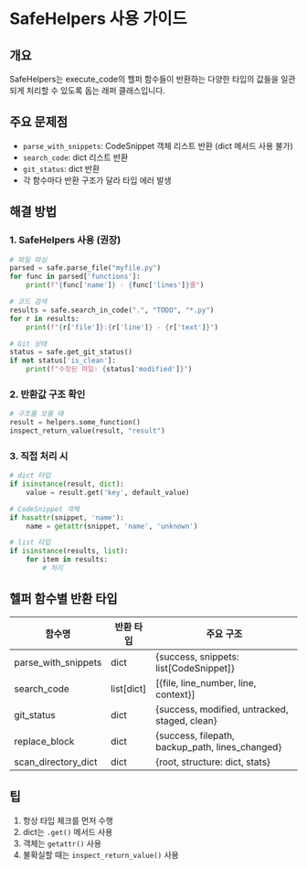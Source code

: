 # SafeHelpers 사용 가이드

## 개요
SafeHelpers는 execute_code의 헬퍼 함수들이 반환하는 다양한 타입의 값들을 일관되게 처리할 수 있도록 돕는 래퍼 클래스입니다.

## 주요 문제점
- `parse_with_snippets`: CodeSnippet 객체 리스트 반환 (dict 메서드 사용 불가)
- `search_code`: dict 리스트 반환
- `git_status`: dict 반환
- 각 함수마다 반환 구조가 달라 타입 에러 발생

## 해결 방법

### 1. SafeHelpers 사용 (권장)
```python
# 파일 파싱
parsed = safe.parse_file("myfile.py")
for func in parsed['functions']:
    print(f"{func['name']} - {func['lines']}줄")

# 코드 검색
results = safe.search_in_code(".", "TODO", "*.py")
for r in results:
    print(f"{r['file']}:{r['line']} - {r['text']}")

# Git 상태
status = safe.get_git_status()
if not status['is_clean']:
    print(f"수정된 파일: {status['modified']}")
```

### 2. 반환값 구조 확인
```python
# 구조를 모를 때
result = helpers.some_function()
inspect_return_value(result, "result")
```

### 3. 직접 처리 시
```python
# dict 타입
if isinstance(result, dict):
    value = result.get('key', default_value)

# CodeSnippet 객체
if hasattr(snippet, 'name'):
    name = getattr(snippet, 'name', 'unknown')

# list 타입
if isinstance(results, list):
    for item in results:
        # 처리
```

## 헬퍼 함수별 반환 타입

| 함수명 | 반환 타입 | 주요 구조 |
|--------|-----------|-----------|
| parse_with_snippets | dict | {success, snippets: list[CodeSnippet]} |
| search_code | list[dict] | [{file, line_number, line, context}] |
| git_status | dict | {success, modified, untracked, staged, clean} |
| replace_block | dict | {success, filepath, backup_path, lines_changed} |
| scan_directory_dict | dict | {root, structure: dict, stats} |

## 팁
1. 항상 타입 체크를 먼저 수행
2. dict는 `.get()` 메서드 사용
3. 객체는 `getattr()` 사용
4. 불확실할 때는 `inspect_return_value()` 사용
